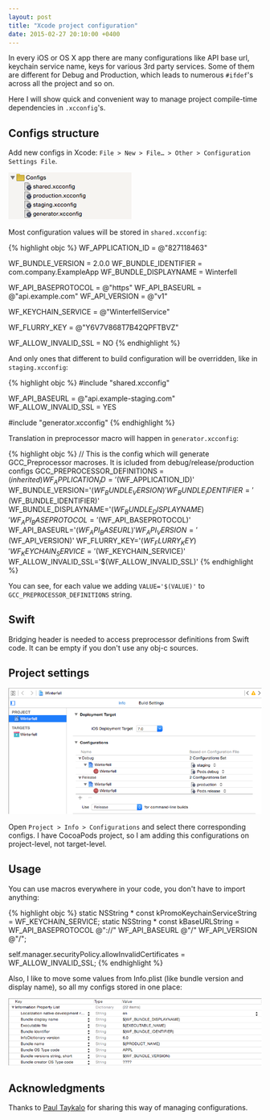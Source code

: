 ```yaml
---
layout: post
title: "Xcode project configuration"
date: 2015-02-27 20:10:00 +0400
---
```


In every iOS or OS X app there are many configurations like API base url, keychain service name, keys for various 3rd party services. Some of them are different for Debug and Production, which leads to numerous `#ifdef`'s across all the project and so on.

Here I will show quick and convenient way to manage project compile-time dependencies in `.xcconfig`'s.

<!-- more -->

## Configs structure

Add new configs in Xcode: `File > New > File… > Other > Configuration Settings File`.

![Configs folder in Xcode](/static/article-config/01.png)

Most configuration values will be stored in `shared.xcconfig`:

{% highlight objc %}
WF_APPLICATION_ID = @"827118463"

WF_BUNDLE_VERSION = 2.0.0
WF_BUNDLE_IDENTIFIER = com.company.ExampleApp
WF_BUNDLE_DISPLAYNAME = Winterfell

WF_API_BASEPROTOCOL = @"https"
WF_API_BASEURL = @"api.example.com"
WF_API_VERSION = @"v1"

WF_KEYCHAIN_SERVICE = @"WinterfellService"

WF_FLURRY_KEY = @"Y6V7V868T7B42QPFTBVZ"

WF_ALLOW_INVALID_SSL = NO
{% endhighlight %}

And only ones that different to build configuration will be overridden, like in `staging.xcconfig`:

{% highlight objc %}
#include "shared.xcconfig"

WF_API_BASEURL = @"api.example-staging.com"
WF_ALLOW_INVALID_SSL = YES

#include "generator.xcconfig"
{% endhighlight %}

Translation in preprocessor macro will happen in `generator.xcconfig`:

{% highlight objc %}
// This is the config which will generate GCC_Preprocessor macroses. It is icluded from debug/release/production configs
GCC_PREPROCESSOR_DEFINITIONS = $(inherited) WF_APPLICATION_ID='$(WF_APPLICATION_ID)' WF_BUNDLE_VERSION='$(WF_BUNDLE_VERSION)' WF_BUNDLE_IDENTIFIER='$(WF_BUNDLE_IDENTIFIER)' WF_BUNDLE_DISPLAYNAME='$(WF_BUNDLE_DISPLAYNAME)' WF_API_BASEPROTOCOL='$(WF_API_BASEPROTOCOL)' WF_API_BASEURL='$(WF_API_BASEURL)' WF_API_VERSION='$(WF_API_VERSION)' WF_FLURRY_KEY='$(WF_FLURRY_KEY)' WF_KEYCHAIN_SERVICE='$(WF_KEYCHAIN_SERVICE)' WF_ALLOW_INVALID_SSL='$(WF_ALLOW_INVALID_SSL)'
{% endhighlight %}

You can see, for each value we adding `VALUE='$(VALUE)'` to `GCC_PREPROCESSOR_DEFINITIONS` string.

## Swift

Bridging header is needed to access preprocessor definitions from Swift code. It can be empty if you don't use any obj-c sources.

## Project settings

![Configurations in Xcode project settings](/static/article-config/02.png)

Open `Project > Info > Configurations` and select there corresponding configs. I have CocoaPods project, so I am adding this configurations on project-level, not target-level.

## Usage

You can use macros everywhere in your code, you don't have to import anything:

{% highlight objc %}
static NSString * const kPromoKeychainServiceString = WF_KEYCHAIN_SERVICE;
static NSString * const kBaseURLString = WF_API_BASEPROTOCOL @"://" WF_API_BASEURL @"/" WF_API_VERSION @"/";

self.manager.securityPolicy.allowInvalidCertificates = WF_ALLOW_INVALID_SSL;
{% endhighlight %}

Also, I like to move some values from Info.plist (like bundle version and display name), so all my configs stored in one place:

![Configurations in Info.plist](/static/article-config/03.png)

## Acknowledgments

Thanks to [Paul Taykalo](https://github.com/PaulTaykalo) for sharing this way of managing configurations.
